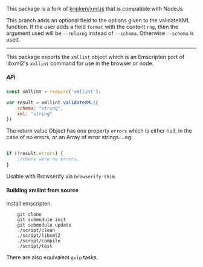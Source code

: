 This package is a fork of [kripken/xml.js](https://github.com/kripken/xml.js) that is compatible with NodeJs

This branch adds an optional field to the options given to the validateXML function.
If the user adds a field ```format``` with the content ```rng```, then the
argument used will be ```--relaxng``` instead of ```--schema```. Otherwise
```--schema``` is used.

-----------------------------------------------------------------------------------

This package exports the `xmllint` object which is an Emscripten port of
libxml2's `xmllint` command for use in the browser or node.

##### API #####

```javascript
const xmllint = require('xmllint');

var result = xmllint.validateXML({
    schema: "string",
    xml: "string"
})

```

The return value Object has one property `errors` which is either null,
in the case of no errors, or an Array of error strings....eg:

```javascript

if (!result.errors) {
	//there were no errors.
}

```

Usable with Browserify via `browserify-shim`.

#### Building xmllint from source ####

Install emscripten.

```
	git clone
	git submodule init
	git submodule update
	./script/clean
	./script/libxml2
	./script/compile
	./script/test
```

There are also equivalent `gulp` tasks.
